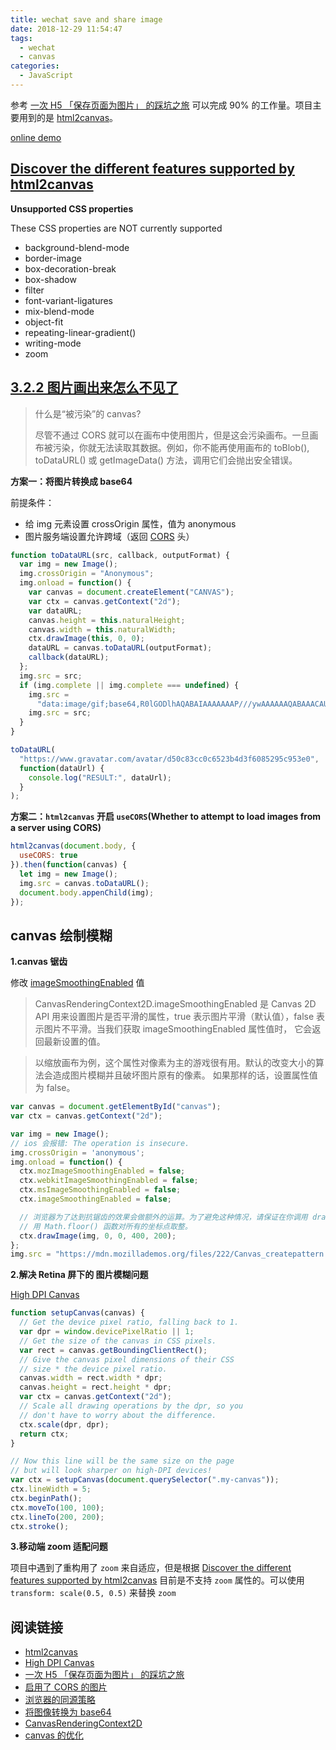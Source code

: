 ```yaml
---
title: wechat save and share image
date: 2018-12-29 11:54:47
tags:
  - wechat
  - canvas
categories:
  - JavaScript
---
```


参考 [一次 H5 「保存页面为图片」 的踩坑之旅](https://juejin.im/post/5a17c5e26fb9a04527254689) 可以完成 90% 的工作量。项目主要用到的是 [html2canvas](https://html2canvas.hertzen.com/configuration)。

[online demo](https://blog.jogiter.cn/test/html2canvas/)

## [Discover the different features supported by html2canvas](http://html2canvas.hertzen.com/features)

**Unsupported CSS properties**

These CSS properties are NOT currently supported

- background-blend-mode
- border-image
- box-decoration-break
- box-shadow
- filter
- font-variant-ligatures
- mix-blend-mode
- object-fit
- repeating-linear-gradient()
- writing-mode
- zoom

## [3.2.2 图片画出来怎么不见了](https://juejin.im/post/5a17c5e26fb9a04527254689)

> 什么是“被污染”的 canvas?
>
> 尽管不通过 CORS 就可以在画布中使用图片，但是这会污染画布。一旦画布被污染，你就无法读取其数据。例如，你不能再使用画布的 toBlob(), toDataURL() 或 getImageData() 方法，调用它们会抛出安全错误。

**方案一：将图片转换成 base64**

前提条件：

- 给 img 元素设置 crossOrigin 属性，值为 anonymous
- 图片服务端设置允许跨域（返回 [CORS](https://developer.mozilla.org/zh-CN/docs/Web/HTTP/Access_control_CORS) 头）

```js
function toDataURL(src, callback, outputFormat) {
  var img = new Image();
  img.crossOrigin = "Anonymous";
  img.onload = function() {
    var canvas = document.createElement("CANVAS");
    var ctx = canvas.getContext("2d");
    var dataURL;
    canvas.height = this.naturalHeight;
    canvas.width = this.naturalWidth;
    ctx.drawImage(this, 0, 0);
    dataURL = canvas.toDataURL(outputFormat);
    callback(dataURL);
  };
  img.src = src;
  if (img.complete || img.complete === undefined) {
    img.src =
      "data:image/gif;base64,R0lGODlhAQABAIAAAAAAAP///ywAAAAAAQABAAACAUwAOw==";
    img.src = src;
  }
}

toDataURL(
  "https://www.gravatar.com/avatar/d50c83cc0c6523b4d3f6085295c953e0",
  function(dataUrl) {
    console.log("RESULT:", dataUrl);
  }
);
```

**方案二：`html2canvas` 开启 `useCORS`(Whether to attempt to load images from a server using CORS)**

```js
html2canvas(document.body, {
  useCORS: true
}).then(function(canvas) {
  let img = new Image();
  img.src = canvas.toDataURL();
  document.body.appenChild(img);
});
```

## canvas 绘制模糊

**1.canvas 锯齿**

修改 [imageSmoothingEnabled](https://developer.mozilla.org/zh-CN/docs/Web/API/CanvasRenderingContext2D/imageSmoothingEnabled) 值

> CanvasRenderingContext2D.imageSmoothingEnabled 是 Canvas 2D API 用来设置图片是否平滑的属性，true 表示图片平滑（默认值），false 表示图片不平滑。当我们获取 imageSmoothingEnabled 属性值时， 它会返回最新设置的值。

> 以缩放画布为例，这个属性对像素为主的游戏很有用。默认的改变大小的算法会造成图片模糊并且破坏图片原有的像素。 如果那样的话，设置属性值为 false。

```js
var canvas = document.getElementById("canvas");
var ctx = canvas.getContext("2d");

var img = new Image();
// ios 会报错: The operation is insecure.
img.crossOrigin = 'anonymous';
img.onload = function() {
  ctx.mozImageSmoothingEnabled = false;
  ctx.webkitImageSmoothingEnabled = false;
  ctx.msImageSmoothingEnabled = false;
  ctx.imageSmoothingEnabled = false;

  // 浏览器为了达到抗锯齿的效果会做额外的运算。为了避免这种情况，请保证在你调用 drawImage() 函数时，
  // 用 Math.floor() 函数对所有的坐标点取整。
  ctx.drawImage(img, 0, 0, 400, 200);
};
img.src = "https://mdn.mozillademos.org/files/222/Canvas_createpattern.png";
```

**2.解决 Retina 屏下的 图片模糊问题**

[High DPI Canvas](https://www.html5rocks.com/en/tutorials/canvas/hidpi/)

```js
function setupCanvas(canvas) {
  // Get the device pixel ratio, falling back to 1.
  var dpr = window.devicePixelRatio || 1;
  // Get the size of the canvas in CSS pixels.
  var rect = canvas.getBoundingClientRect();
  // Give the canvas pixel dimensions of their CSS
  // size * the device pixel ratio.
  canvas.width = rect.width * dpr;
  canvas.height = rect.height * dpr;
  var ctx = canvas.getContext("2d");
  // Scale all drawing operations by the dpr, so you
  // don't have to worry about the difference.
  ctx.scale(dpr, dpr);
  return ctx;
}

// Now this line will be the same size on the page
// but will look sharper on high-DPI devices!
var ctx = setupCanvas(document.querySelector(".my-canvas"));
ctx.lineWidth = 5;
ctx.beginPath();
ctx.moveTo(100, 100);
ctx.lineTo(200, 200);
ctx.stroke();
```

**3.移动端 zoom 适配问题**

项目中遇到了重构用了 `zoom` 来自适应，但是根据 [Discover the different features supported by html2canvas](http://html2canvas.hertzen.com/features) 目前是不支持 `zoom` 属性的。可以使用 `transform: scale(0.5, 0.5)` 来替换 `zoom`

## 阅读链接

- [html2canvas](https://html2canvas.hertzen.com/configuration)
- [High DPI Canvas](https://www.html5rocks.com/en/tutorials/canvas/hidpi/)
- [一次 H5 「保存页面为图片」 的踩坑之旅](https://juejin.im/post/5a17c5e26fb9a04527254689)
- [启用了 CORS 的图片](https://developer.mozilla.org/zh-CN/docs/Web/HTML/CORS_enabled_image)
- [浏览器的同源策略](https://developer.mozilla.org/zh-CN/docs/Web/Security/Same-origin_policy)
- [将图像转换为 base64](https://stackoverflow.com/questions/6150289/how-to-convert-image-into-base64-string-using-javascript)
- [CanvasRenderingContext2D](https://developer.mozilla.org/zh-CN/docs/Web/API/CanvasRenderingContext2D)
- [canvas 的优化](https://developer.mozilla.org/zh-CN/docs/Web/API/Canvas_API/Tutorial/Optimizing_canvas)
